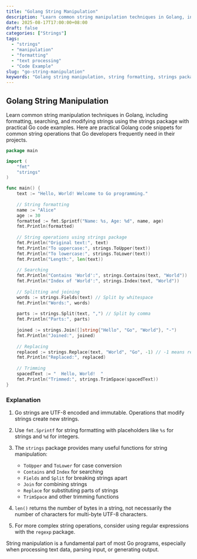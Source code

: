 ```yaml
---
title: "Golang String Manipulation"
description: "Learn common string manipulation techniques in Golang, including formatting, searching, and modifying strings using the strings package with practical Go code examples."
date: 2025-08-17T17:00:00+08:00
draft: false
categories: ["Strings"]
tags: 
  - "strings"
  - "manipulation"
  - "formatting"
  - "text processing"
  - "Code Example"
slug: "go-string-manipulation"
keywords: "Golang string manipulation, string formatting, strings package, text processing in Go, Golang string functions, Go string operations"
---
```


## Golang String Manipulation

Learn common string manipulation techniques in Golang, including formatting, searching, and modifying strings using the strings package with practical Go code examples. Here are practical Golang code snippets for common string operations that Go developers frequently need in their projects.

```go
package main

import (
    "fmt"
    "strings"
)

func main() {
    text := "Hello, World! Welcome to Go programming."
    
    // String formatting
    name := "Alice"
    age := 30
    formatted := fmt.Sprintf("Name: %s, Age: %d", name, age)
    fmt.Println(formatted)
    
    // String operations using strings package
    fmt.Println("Original text:", text)
    fmt.Println("To uppercase:", strings.ToUpper(text))
    fmt.Println("To lowercase:", strings.ToLower(text))
    fmt.Println("Length:", len(text))
    
    // Searching
    fmt.Println("Contains 'World':", strings.Contains(text, "World"))
    fmt.Println("Index of 'World':", strings.Index(text, "World"))
    
    // Splitting and joining
    words := strings.Fields(text) // Split by whitespace
    fmt.Println("Words:", words)
    
    parts := strings.Split(text, ",") // Split by comma
    fmt.Println("Parts:", parts)
    
    joined := strings.Join([]string{"Hello", "Go", "World"}, "-")
    fmt.Println("Joined:", joined)
    
    // Replacing
    replaced := strings.Replace(text, "World", "Go", -1) // -1 means replace all
    fmt.Println("Replaced:", replaced)
    
    // Trimming
    spacedText := "  Hello, World!  "
    fmt.Println("Trimmed:", strings.TrimSpace(spacedText))
}
```

### Explanation

1. Go strings are UTF-8 encoded and immutable. Operations that modify strings create new strings.

2. Use `fmt.Sprintf` for string formatting with placeholders like `%s` for strings and `%d` for integers.

3. The `strings` package provides many useful functions for string manipulation:
   - `ToUpper` and `ToLower` for case conversion
   - `Contains` and `Index` for searching
   - `Fields` and `Split` for breaking strings apart
   - `Join` for combining strings
   - `Replace` for substituting parts of strings
   - `TrimSpace` and other trimming functions

4. `len()` returns the number of bytes in a string, not necessarily the number of characters for multi-byte UTF-8 characters.

5. For more complex string operations, consider using regular expressions with the `regexp` package.

String manipulation is a fundamental part of most Go programs, especially when processing text data, parsing input, or generating output.